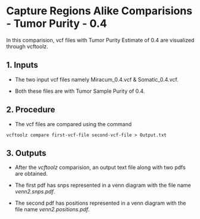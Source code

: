 # Capture Regions Alike Comparisions - Tumor Purity - 0.4

In this comparision, vcf files with Tumor Purity Estimate of 0.4 are visualized through vcftoolz.

## 1. Inputs

* The two input vcf files namely Miracum_0.4.vcf & Somatic_0.4.vcf.

* Both these files are with Tumor Sample Purity of 0.4.

## 2. Procedure

* The vcf files are compared using the command

```
vcftoolz compare first-vcf-file second-vcf-file > Output.txt
```

## 3. Outputs

* After the *vcftoolz* comparision, an output text file along with two pdfs are obtained.

* The first pdf has snps represented in a venn diagram with the file name *venn2.snps.pdf*.

* The second pdf has positions represented in a venn diagram with the file name *venn2.positions.pdf*.
